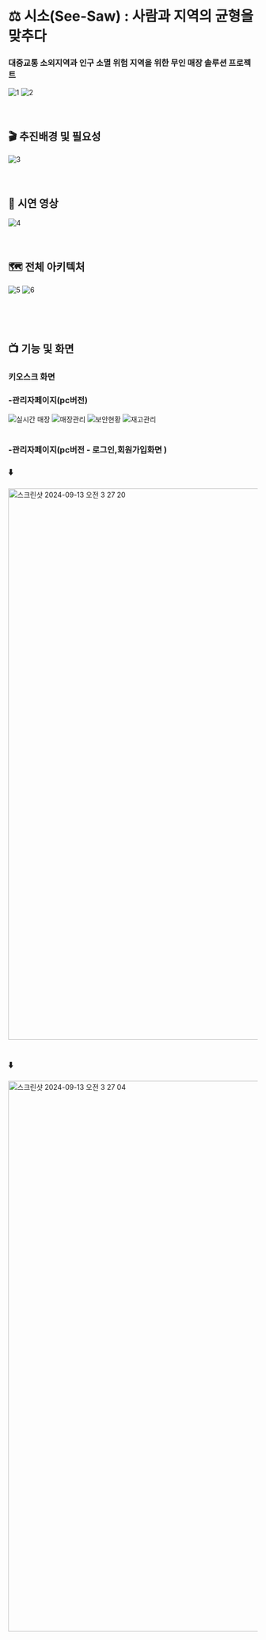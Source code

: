 # ⚖️ 시소(See-Saw) : 사람과 지역의 균형을 맞추다
### 대중교통 소외지역과 인구 소멸 위험 지역을 위한 무인 매장 솔루션 프로젝트

![1](https://github.com/user-attachments/assets/20c8ae50-be1c-44ba-a583-05b629cedc27)
![2](https://github.com/user-attachments/assets/0c58c8df-add3-49c6-b078-69508b2cf6ea)
<br>
<br>
<br>

## 🎬 추진배경 및 필요성
![3](https://github.com/user-attachments/assets/93f892a9-31db-4d62-8bdd-0b4133d8d085)
<br>
<br>
<br>

## 🎥 시연 영상
![4](https://github.com/user-attachments/assets/2eef9b3c-0650-45ae-bb5d-8883854ec654)
<br>
<br>
<br>

## 🗺️ 전체 아키텍처
![5](https://github.com/user-attachments/assets/57223b08-484b-448d-8aae-aa3d1d8d0c9e)
![6](https://github.com/user-attachments/assets/fa26c83f-86a4-4958-a4b4-65d72c1f6def)

<br>
<br>
<br>

## 📺 기능 및 화면
### 키오스크 화면


### -관리자페이지(pc버전)
![실시간 매장](https://github.com/user-attachments/assets/1ac40d5d-a5b7-4790-917f-72d4f42a5b1b)
![매장관리](https://github.com/user-attachments/assets/646dff63-7e5d-47b3-9c62-1092cf608f77)
![보안현황](https://github.com/user-attachments/assets/da4e67aa-9789-4595-9111-5234b98d1396)
![재고관리](https://github.com/user-attachments/assets/c24250ee-c598-4ce8-ac92-6fdb17faa4d8)
<br>
<br>

### -관리자페이지(pc버전 - 로그인,회원가입화면 )
###  ⬇️

<img width="1111" alt="스크린샷 2024-09-13 오전 3 27 20" src="https://github.com/user-attachments/assets/22d31afa-ea72-4fb9-ac42-f908e5d9dbf2">

<br>
<br>

###  ⬇️

<img width="1110" alt="스크린샷 2024-09-13 오전 3 27 04" src="https://github.com/user-attachments/assets/98524e4a-c659-4bf8-a195-d4e17b541330">



<br>
<br>
<br>


